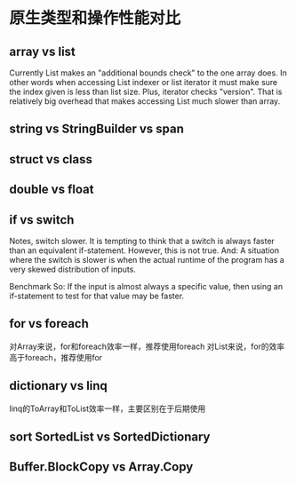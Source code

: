 # 原生类型和操作性能对比

## array vs list
Currently List makes an "additional bounds check" to the one array does. In other words when accessing List indexer or list iterator it must make sure the index given is less than list size. Plus, iterator checks "version". That is relatively big overhead that makes accessing List much slower than array. 

## string vs StringBuilder vs span

## struct vs  class

## double vs  float

## if  vs switch

Notes, switch slower. It is tempting to think that a switch is always faster than an equivalent if-statement. However, this is not true.
And: A situation where the switch is slower is when the actual runtime of the program has a very skewed distribution of inputs.

Benchmark
So: If the input is almost always a specific value, then using an if-statement to test for that value may be faster.

## for vs foreach

对Array来说，for和foreach效率一样，推荐使用foreach
对List来说，for的效率高于foreach，推荐使用for

## dictionary vs linq
linq的ToArray和ToList效率一样，主要区别在于后期使用

## sort  SortedList vs  SortedDictionary

## Buffer.BlockCopy vs  Array.Copy